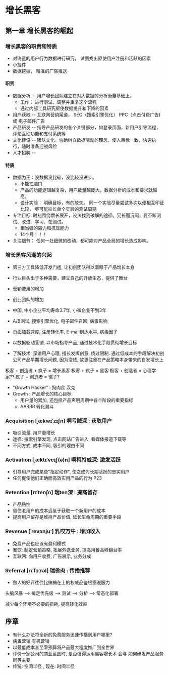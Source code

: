 # 增长黑客

## 第一章 增长黑客的崛起

### 增长黑客的职责和特质

* 对海量的用户行为数据进行研究， 试图找出驱使用户注册和活跃的因素
* 小挂件
* 数据挖掘， 精准的广告推送

#### 职责

* 数据分析 -- 用户增长团队建立在对大数据的分析衡量基础上。
  * 工作： 进行测试、调整并重复这个流程
  * 通过内部工具研究驱使数据提升和下降的因素
* 用户获取 -- 互联网营销渠道，  SEO（搜索引擎优化） PPC（点击付费广告) 或 电子邮件广告  
* 产品研发 -- 指导产品研发的各个关键部分，如登录页面，新用户引导流程，评论互动功能和支付系统等
* 文化建设 -- 团队文化。协助树立数据驱动的理念，使人目标一致，快速执行，随时准备迎战风险
* 人才招聘 -- 

#### 特质

* 数据为王：没数据没比较，没比较没进步。
  * 不能拍脑门
  * 产品的功能逻辑越复杂，用户数量越庞大，数据分析的成本和要求就越高。
  * 设计实验： 明确目标，有的放矢。 同一个实验尽量尝试多次以便相互印证比较， 尽可能拉长单个实验的测试周期
* 专注目标: 时刻围绕增长展开，设法找到破解的途径。冗长而沉闷，要不断测试、改进、学习、在测试。
  * 相当强的毅力和抗压能力
  * 14个月！！！
* 关注细节： 任何一处细微的改动，都可能对产品全局的增长造成影响。

### 增长黑客风潮的兴起

* 第三方工具降低开发门槛, 让初创团队得以着眼于产品增长本身
* 行业巨头出于多种需要，建立自己的开放生态，提供了舞台
* 营销费用的增加
* 创业团队的增加







* 中国, 中小企业平均寿命3.7年, 小微企业不到3年
* A/B测试, 搜索引擎优化, 电子邮件召回, 病毒影响
* 页面加载速度, 注册转化率, E-mail到达水平, 病毒因子
* 以数据驱动营销, 以市场指导产品, 通过技术化手段贯彻增长目标
* 了解技术, 深谙用户心理, 擅长发挥创意, 绕过限制. 通过低成本的手段解决初创公司产品早期增长问题, 因为没钱, 故更注重在产品策略本身带来的自发增长上

极客 + 创造者 + 疯子 = 增长黑客
极客 + 疯子 = 黑客
极客 + 创造者 = 心理学家??
疯子 + 创造者 = 骗子?

* "Growth Hacker" : 狗肉丝 汉克
* Growth : 产品增长的核心目标
  * 用户量的累加, 还包括产品声明周期中各个阶段的重要指标
  * AARRR 转化漏斗
### Acquisition [ˌækwɪˈzɪʃn]  啊亏贼深 : 获取用户 

* 吸引流量, 用户量增长
* 途径: 搜索引擎发现, 点击网站广告进入, 看媒体报道下载等
* 不同方式, 成本不同, 吸引的理由不同

### Activation  [ˌæktɪˈveɪʃ(ə)n]  啊柯特威深: 激发活跃

* 引导用户完成某些"指定动作", 使之成为长期活跃的忠实用户
* 任何促使他们正确而高效实用产品的行为  P23

### Retention [rɪˈtenʃn] 瑞ten深 : 提高留存

* 产品粘性
* 留住老用户的成本远低于获取一个新用户的成本
* 提高用户留存是维持产品价值, 延长生命周期的重要手段

### Revenue  [ˈrevənjuː] 乳哎万牛 : 增加收入

* 免费产品也应该有盈利模式
* 餐饮: 制定营销策略, 拓展外送业务, 提高用餐高峰翻台率
* 互联网: 向用户收费, 广告展示, 业务分成

### Referral [rɪˈfɜːrəl]  瑞佛肉 : 传播推荐

* 熟人的好评往往比搞搞在上的权威品鉴根据说服力

头脑风暴 --> 排定优先级 --> 测试 --> 分析 --> 常态化部署

减少每个环境不必要的损耗, 提高转化效率

## 序章

* 有什么办法将全新的免费服务迅速传播到用户哪里?
* 病毒营销     有机营销
* 以最低成本甚至零预算将产品最大程度推广到全世界
* 评价一家公司的商业蓝图时, 是否懂得运用黑客增长术 会与 如何研发产品服务 同等主要
* 传统: 空间半径   ,   现在: 时间半径
